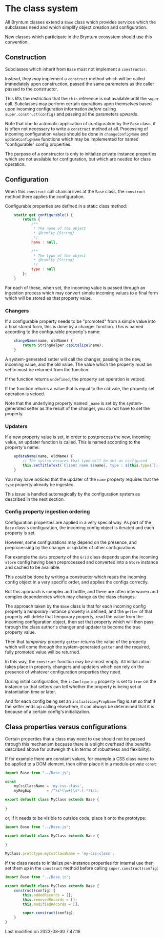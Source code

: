 # The class system

All Bryntum classes extend a `Base` class which provides services which the subclasses need and which simplify object
creation and configuration.

New classes which participate in the Bryntum ecosystem should use this convention.

## Construction

Subclasses which inherit from `Base` must not implement a `constructor`.

Instead, they _may_ implement a `construct` method which will be called immediately upon construction, passed the same
parameters as the caller passed to the constructor.

This lifts the restriction that the `this` reference is not available until the `super` call. Subclasses may perform
certain operations upon themselves based upon incoming configuration information *before*
calling `super.construct(config)` and passing all the parameters upwards.

Note that due to automatic application of configuration by the `Base` class, it is often not necessary to write
a `construct` method at all. Processing of incoming configuration values should be done in `changeConfigName`
and `updateConfigName` functions which may be implemented for named "configurable" config properties.

The purpose of a constructor is only to initialize private instance properties which are not available for
configuration, but which are needed for class operation.

## Configuration

When this `construct` call chain arrives at the `Base` class, the `construct` method there applies the configuration.

Configurable properties are defined in a static class method:

```javascript
    static get configurable() {
        return {
            /**
             * The name of the object
             * ＠config {String}
             */
            name : null,

            /**
             * The type of the object
             * ＠config {String}
             */
            type : null
        };
    }
```

For each of these, when set, the incoming value is passed through an ingestion process which may convert simple
incoming values to a final form which will be stored as that property value.

### Changers

If a configurable property needs to be "promoted" from a simple value into a final stored form, this is done by a
changer function. This is named according to the configurable property's name:

```javascript
    changeName(name, oldName) {
        return StringHelper.capitalize(name);
    }
```

A system-generated setter will call the changer, passing in the new, incoming value, and the old value. The value
which the property must be set to must be returned from the function.

If the function returns `undefined`, the property set operation is vetoed.

If the function returns a value that is equal to the old vale, the property set operation is vetoed.

Note that the underlying property named `_name` is set by the system-generated setter as the result of the changer,
you do not have to set the property.

### Updaters

If a new property value *is* set, in order to postprocess the new, incoming value, an updater function is called.
This is named according to the property's name:

```javascript
    updateName(name, oldName) {
        // The system ensures that type will be set as configured
        this.setTitleText(`Client name ${name}, type : ${this.type}`);
    }
```

You may have noticed that the updater of the `name` property requires that the `type` property already be ingested.

This issue is handled automagically by the configuration system as described in the next section.

### Config property ingestion ordering

Configuration properties are applied in a very special way. As part of the `Base` class's configuration, the incoming
config object is iterated and each property is set.

However, some configurations may depend on the presence, and preprocessing by the changer or updater of other configurations.

For example the `data` property of the `Grid` class depends upon the incoming `store` config having been
preprocessed and converted into a `Store` instance and cached to be available.

This *could* be done by writing a constructor which reads the incoming config object in a very specific order, and
applies the configs correctly.

But this approach is complex and brittle, and there are often interwoven and complex dependencies which may change as
the class changes.

The approach taken by the `Base` class is that for each incoming config property a *temporary* instance property is
defined, and the `getter` of that property will delete that temporary property, read the value from the incoming
configuration object, then set that property which will then pass through the class author's changer and updater
to become the true property value.

Then that *temporary* property `getter` returns the value of the property which will come through the system-generated
`getter` and the required, fully promoted value will be returned.

In this way, the `construct` function may be almost empty. All initialization takes place in property changers and
updaters which can rely on the presence of whatever configuration properties they need.

During initial configuration, the `isConfiguring` property is set to `true` on the instance so that setters can tell
whether the property is being set at instantiation time or later.

And for each config being set an `initializingPropName` flag is set so that if the setter ends up calling elsewhere, it
can always be determined that it is because of a certain config's initialization.

## Class properties versus configurations

Certain properties that a class may need to use should not be passed through this mechanism because there is a slight
overhead (the benefits described above far outweigh this in terms of robustness and flexibility).

If for example there are constant values, for example a CSS class name to be applied to a DOM element, then either
place it in a module-private `const`:

```javascript
import Base from "../Base.js";

const
    myCssClassName = 'my-css-class',
    myRegExp       = /^\s*(\w+)\s*:(.*)$/i;

export default class MyClass extends Base {
    
}
```

or, if it needs to be visible to outside code, place it onto the prototype:

```javascript
import Base from "../Base.js";

export default class MyClass extends Base {
    
}

MyClass.prototype.myCssClassName = 'my-css-class';
```

If the class needs to initialize per-instance properties for internal use then set them up in the `construct` method
before calling `super.construct(config)`

```javascript
import Base from "../Base.js";

export default class MyClass extends Base {
    construct(config) {
        this.addedRecords = [];
        this.removedRecords = [];
        this.modifiedRecords = [];

        super.construct(config);
    }
}
```


<p class="last-modified">Last modified on 2023-08-30 7:47:18</p>
